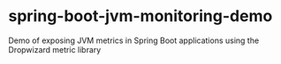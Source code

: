# spring-boot-jvm-monitoring-demo
Demo of exposing JVM metrics in Spring Boot applications using the Dropwizard metric library

